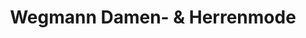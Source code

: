 ---
title: "Wegmann Damen- & Herrenmode"
url: /vechta/wegmann-damen-und-herrenmode/
shop: Kleidung
---